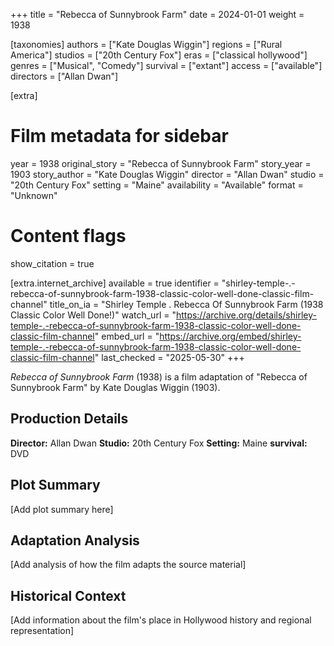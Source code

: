 +++
title = "Rebecca of Sunnybrook Farm"
date = 2024-01-01
weight = 1938

[taxonomies]
authors = ["Kate Douglas Wiggin"]
regions = ["Rural America"]
studios = ["20th Century Fox"]
eras = ["classical hollywood"]
genres = ["Musical", "Comedy"]
survival = ["extant"]
access = ["available"]
directors = ["Allan Dwan"]

[extra]
# Film metadata for sidebar
year = 1938
original_story = "Rebecca of Sunnybrook Farm"
story_year = 1903
story_author = "Kate Douglas Wiggin"
director = "Allan Dwan"
studio = "20th Century Fox"
setting = "Maine"
availability = "Available"
format = "Unknown"

# Content flags
show_citation = true

[extra.internet_archive]
available = true
identifier = "shirley-temple-.-rebecca-of-sunnybrook-farm-1938-classic-color-well-done-classic-film-channel"
title_on_ia = "Shirley Temple . Rebecca Of Sunnybrook Farm (1938 Classic Color Well Done!)"
watch_url = "https://archive.org/details/shirley-temple-.-rebecca-of-sunnybrook-farm-1938-classic-color-well-done-classic-film-channel"
embed_url = "https://archive.org/embed/shirley-temple-.-rebecca-of-sunnybrook-farm-1938-classic-color-well-done-classic-film-channel"
last_checked = "2025-05-30"
+++

*Rebecca of Sunnybrook Farm* (1938) is a film adaptation of "Rebecca of Sunnybrook Farm" by Kate Douglas Wiggin (1903).

## Production Details

**Director:** Allan Dwan
**Studio:** 20th Century Fox
**Setting:** Maine
**survival:** DVD

## Plot Summary

[Add plot summary here]

## Adaptation Analysis

[Add analysis of how the film adapts the source material]

## Historical Context

[Add information about the film's place in Hollywood history and regional representation]